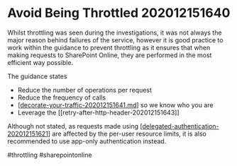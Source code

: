 # Avoid Being Throttled 202012151640

Whilst throttling was seen during the investigations, it was not always the major reason behind failures of the service, however it is good practice to work within the guidance to prevent throttling as it ensures that when making requests to SharePoint Online, they are performed in the most efficient way possible.

The guidance states

 - Reduce the number of operations per request
 - Reduce the frequency of calls
 - [[decorate-your-traffic-202012151641.md]] so we know who you are
 - Leverage the [[retry-after-http-header-202012151643]]

Although not stated, as requests made using [[delegated-authentication-202012151621]] are affected by the per-user resource limits, it is also recommended to use app-only authentication instead.

#throttling #sharepointonline

[//begin]: # "Autogenerated link references for markdown compatibility"
[decorate-your-traffic-202012151641.md]: decorate-your-traffic-202012151641 "Decorate Your Traffic 202012151641"
[delegated-authentication-202012151621]: delegated-authentication-202012151621 "Delegated Authentication 202012151621"
[//end]: # "Autogenerated link references"